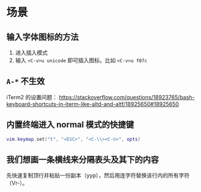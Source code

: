 # 场景

## 输入字体图标的方法

1. 进入插入模式
2. 输入 `<C-v>u unicode` 即可插入图标。比如 `<C-v>u f07c`

## `A-*` 不生效

iTerm2 的设置问题： https://stackoverflow.com/questions/18923765/bash-keyboard-shortcuts-in-iterm-like-altd-and-altf/18925650#18925650

## 内置终端进入 normal 模式的快捷键

```lua
vim.keymap.set("t", "<ESC>", "<C-\\><C-n>", opts)
```

## 我们想画一条横线来分隔表头及其下的内容

先快速复制顶行并粘贴一份副本（yyp），然后用连字符替换该行内的所有字符（Vr-）。
